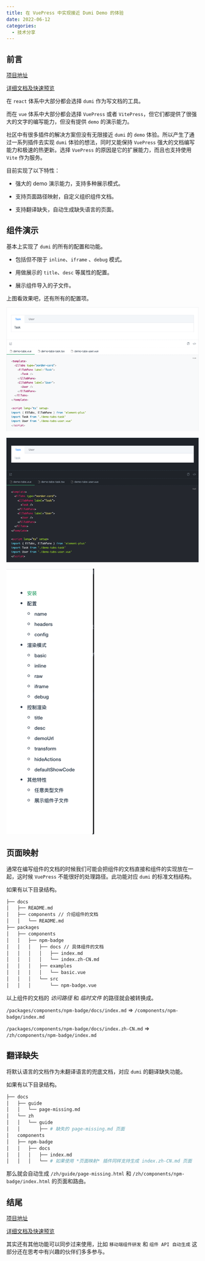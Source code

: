 ```yaml
---
title: 在 VuePress 中实现接近 Dumi Demo 的体验
date: 2022-06-12
categories:
  - 技术分享
---
```


## 前言

[项目地址](https://github.com/bfehub/vmi)

[详细文档及快速预览](https://bfehub.github.io/vmi/zh/guide/)

在 `react` 体系中大部分都会选择 `dumi` 作为写文档的工具。

而在 `vue` 体系中大部分都会选择 `VuePress` 或者 `VitePress`，但它们都提供了很强大的文字的编写能力，但没有提供 `demo` 的演示能力。

社区中有很多插件的解决方案但没有无限接近 `dumi` 的 `demo` 体验。所以产生了通过一系列插件去实现 `dumi` 体验的想法，同时又能保持 `VuePress` 强大的文档编写能力和极速的热更新。选择 `VuePress` 的原因是它的扩展能力，而且也支持使用 `Vite` 作为服务。

目前实现了以下特性：

- 强大的 demo 演示能力，支持多种展示模式。

- 支持页面路径映射，自定义组织组件文档。

- 支持翻译缺失，自动生成缺失语言的页面。

## 组件演示

基本上实现了 `dumi` 的所有的配置和功能。

- 包括但不限于 `inline`、`iframe` 、`debug` 模式。

- 用做展示的 `title`、`desc` 等属性的配置。

- 展示组件导入的子文件。

上图看效果吧，还有所有的配置项。

![01](./image/vnext-netease-music/01-light.png)

![02](./image/vnext-netease-music/02-dark.png)

![03](./image/vnext-netease-music/03-toc.png)

## 页面映射

通常在编写组件的文档的时候我们可能会把组件的文档直接和组件的实现放在一起，这时候 `VuePress` 不能很好的处理路径。此功能对应 `dumi` 的标准文档结构。

如果有以下目录结构。

```sh
├── docs
│   ├── README.md
│   ├── components // 介绍组件的文档
│   │   └── README.md
├── packages
│   ├── components
│   │   ├── npm-badge
│   │   │   ├── docs // 具体组件的文档
│   │   │   │   ├── index.md
│   │   │   │   └── index.zh-CN.md
│   │   │   ├── examples
│   │   │   │   └── basic.vue
│   │   │   └── src
│   │   │       └── npm-badge.vue
```

以上组件的文档的 _访问路径_ 和 _临时文件_ 的路径就会被转换成。

`/packages/components/npm-badge/docs/index.md` => `/components/npm-badge/index.md`

`/packages/components/npm-badge/docs/index.zh-CN.md` => `/zh/components/npm-badge/index.md`

## 翻译缺失

将默认语言的文档作为未翻译语言的兜底文档，对应 `dumi` 的翻译缺失功能。

如果有以下目录结构。

```sh
├── docs
│   ├── guide
│   │   └── page-missing.md
│   └── zh
│   │   └── guide
│   │       ├── # 缺失的 page-missing.md 页面
│   components
│   ├── npm-badge
│   │   ├── docs
│   │   │   ├── index.md
│   │   │   └── # 如果使用 *页面映射* 插件同样支持生成 index.zh-CN.md 页面
```

那么就会自动生成 `/zh/guide/page-missing.html` 和 `/zh/components/npm-badge/index.html` 的页面和路由。

## 结尾

[项目地址](https://github.com/bfehub/vmi)

[详细文档及快速预览](https://bfehub.github.io/vmi/zh/guide/)

其实还有其他功能可以同步过来使用，比如 `移动端组件研发` 和 `组件 API 自动生成` 这部分还在思考中有兴趣的伙伴们多多参与。
